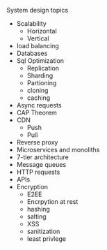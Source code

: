 System design topics
- Scalability
	- Horizontal
	- Vertical
- load balancing
- Databases
- Sql Optimization
	- Replication
	- Sharding
	- Partioning
	- cloning
	- caching
- Async requests
- CAP Theorem
- CDN
	- Push
	- Pull
- Reverse proxy
- Microservices and monoliths
- 7-tier architecture
- Message queues
- HTTP requests
- APIs
- Encryption
	- E2EE
	- Encrpytion at rest
	- hashing
	- salting
	- XSS
	- sanitization
	- least privlege